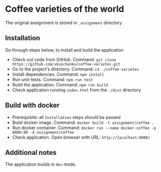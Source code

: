 # Coffee varieties of the world

The original assignment is stored in `_assignment` directory

## Installation

Go through steps below, to install and build the application

* Check out code from GitHub. Command: `git clone https://github.com/vkuschenko/coffee-varietes.git`
* Go to the project's directory. Command: `cd ./coffee-varietes`
* Install dependencies. Command: `npm install`
* Run unit-tests. Command: `npm run test`
* Build the application. Command: `npm run build`
* Check application running `index.html` from the `./dist` directory

## Build with docker

* Prerequisite: all `Installation` steps should be passed
* Build docker image. Command: `docker build -t assignment/coffee .`
* Run docker container. Command: `docker run --name docker-coffee -p 8080:80 -d assignment/coffee`
* Check application. Open browser with URL: `http://localhost:8080/`

## Additional notes

The application builds in `dev` mode.
